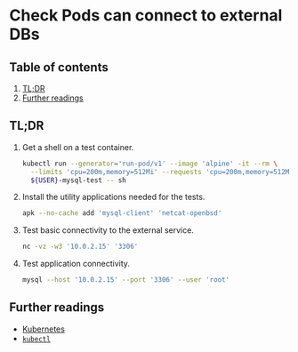 # Check Pods can connect to external DBs

## Table of contents <!-- omit in toc -->

1. [TL;DR](#tldr)
1. [Further readings](#further-readings)

## TL;DR

1. Get a shell on a test container.

   ```sh
   kubectl run --generator='run-pod/v1' --image 'alpine' -it --rm \
     --limits 'cpu=200m,memory=512Mi' --requests 'cpu=200m,memory=512Mi' \
     ${USER}-mysql-test -- sh
   ```

1. Install the utility applications needed for the tests.

   ```sh
   apk --no-cache add 'mysql-client' 'netcat-openbsd'
   ```

1. Test basic connectivity to the external service.

   ```sh
   nc -vz -w3 '10.0.2.15' '3306'
   ```

1. Test application connectivity.

   ```sh
   mysql --host '10.0.2.15' --port '3306' --user 'root'
   ```

## Further readings

- [Kubernetes]
- [`kubectl`][kubectl]

<!--
  References
  -->

<!-- Knowledge base -->
[kubectl]: kubectl.md
[kubernetes]: README.md
